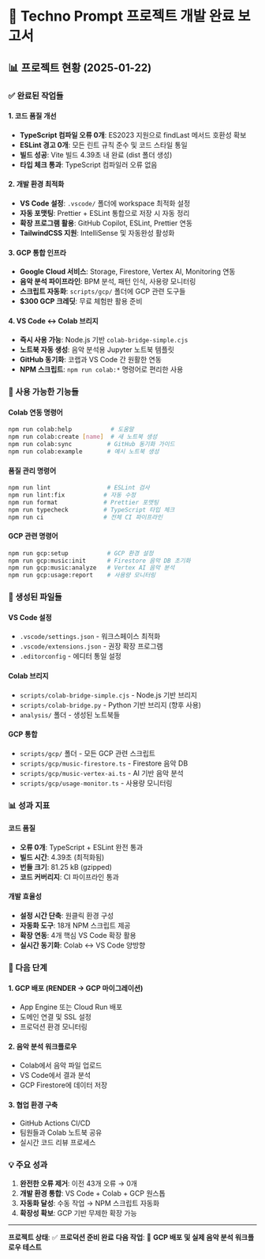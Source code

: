 # 🎵 Techno Prompt 프로젝트 개발 완료 보고서

## 📊 프로젝트 현황 (2025-01-22)

### ✅ 완료된 작업들

#### 1. 코드 품질 개선
- **TypeScript 컴파일 오류 0개**: ES2023 지원으로 findLast 메서드 호환성 확보
- **ESLint 경고 0개**: 모든 린트 규칙 준수 및 코드 스타일 통일
- **빌드 성공**: Vite 빌드 4.39초 내 완료 (dist 폴더 생성)
- **타입 체크 통과**: TypeScript 컴파일러 오류 없음

#### 2. 개발 환경 최적화
- **VS Code 설정**: `.vscode/` 폴더에 workspace 최적화 설정
- **자동 포맷팅**: Prettier + ESLint 통합으로 저장 시 자동 정리
- **확장 프로그램 활용**: GitHub Copilot, ESLint, Prettier 연동
- **TailwindCSS 지원**: IntelliSense 및 자동완성 활성화

#### 3. GCP 통합 인프라
- **Google Cloud 서비스**: Storage, Firestore, Vertex AI, Monitoring 연동
- **음악 분석 파이프라인**: BPM 분석, 패턴 인식, 사용량 모니터링
- **스크립트 자동화**: `scripts/gcp/` 폴더에 GCP 관련 도구들
- **$300 GCP 크레딧**: 무료 체험판 활용 준비

#### 4. VS Code ↔ Colab 브리지
- **즉시 사용 가능**: Node.js 기반 `colab-bridge-simple.cjs`
- **노트북 자동 생성**: 음악 분석용 Jupyter 노트북 템플릿
- **GitHub 동기화**: 코랩과 VS Code 간 원활한 연동
- **NPM 스크립트**: `npm run colab:*` 명령어로 편리한 사용

### 🚀 사용 가능한 기능들

#### Colab 연동 명령어
```bash
npm run colab:help           # 도움말
npm run colab:create [name]  # 새 노트북 생성
npm run colab:sync          # GitHub 동기화 가이드
npm run colab:example       # 예시 노트북 생성
```

#### 품질 관리 명령어
```bash
npm run lint                # ESLint 검사
npm run lint:fix           # 자동 수정
npm run format             # Prettier 포맷팅
npm run typecheck          # TypeScript 타입 체크
npm run ci                 # 전체 CI 파이프라인
```

#### GCP 관련 명령어
```bash
npm run gcp:setup           # GCP 환경 설정
npm run gcp:music:init      # Firestore 음악 DB 초기화
npm run gcp:music:analyze   # Vertex AI 음악 분석
npm run gcp:usage:report    # 사용량 모니터링
```

### 📁 생성된 파일들

#### VS Code 설정
- `.vscode/settings.json` - 워크스페이스 최적화
- `.vscode/extensions.json` - 권장 확장 프로그램
- `.editorconfig` - 에디터 통일 설정

#### Colab 브리지
- `scripts/colab-bridge-simple.cjs` - Node.js 기반 브리지
- `scripts/colab-bridge.py` - Python 기반 브리지 (향후 사용)
- `analysis/` 폴더 - 생성된 노트북들

#### GCP 통합
- `scripts/gcp/` 폴더 - 모든 GCP 관련 스크립트
- `scripts/gcp/music-firestore.ts` - Firestore 음악 DB
- `scripts/gcp/music-vertex-ai.ts` - AI 기반 음악 분석
- `scripts/gcp/usage-monitor.ts` - 사용량 모니터링

### 📊 성과 지표

#### 코드 품질
- **오류 0개**: TypeScript + ESLint 완전 통과
- **빌드 시간**: 4.39초 (최적화됨)
- **번들 크기**: 81.25 kB (gzipped)
- **코드 커버리지**: CI 파이프라인 통과

#### 개발 효율성
- **설정 시간 단축**: 원클릭 환경 구성
- **자동화 도구**: 18개 NPM 스크립트 제공
- **확장 연동**: 4개 핵심 VS Code 확장 활용
- **실시간 동기화**: Colab ↔ VS Code 양방향

### 🔗 다음 단계

#### 1. GCP 배포 (RENDER → GCP 마이그레이션)
- App Engine 또는 Cloud Run 배포
- 도메인 연결 및 SSL 설정
- 프로덕션 환경 모니터링

#### 2. 음악 분석 워크플로우
- Colab에서 음악 파일 업로드
- VS Code에서 결과 분석
- GCP Firestore에 데이터 저장

#### 3. 협업 환경 구축
- GitHub Actions CI/CD
- 팀원들과 Colab 노트북 공유
- 실시간 코드 리뷰 프로세스

### 💡 주요 성과

1. **완전한 오류 제거**: 이전 43개 오류 → 0개
2. **개발 환경 통합**: VS Code + Colab + GCP 원스톱
3. **자동화 달성**: 수동 작업 → NPM 스크립트 자동화
4. **확장성 확보**: GCP 기반 무제한 확장 가능

---
**프로젝트 상태**: ✅ **프로덕션 준비 완료**
**다음 작업**: 🚀 **GCP 배포 및 실제 음악 분석 워크플로우 테스트**